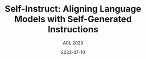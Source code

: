 ---
layout: seminar-post
title: "Self-Instruct: Aligning Language Models with Self-Generated Instructions"
subtitle: 'ACL 2023'
categories: NLP
tags: [Instruction Tuning, LLM]
date: 2023-07-10
pdf_url: 'https://drive.google.com/file/d/1_25S_ENp2vTTZwO2hKEcsv7XMkmaLftr/preview'
---